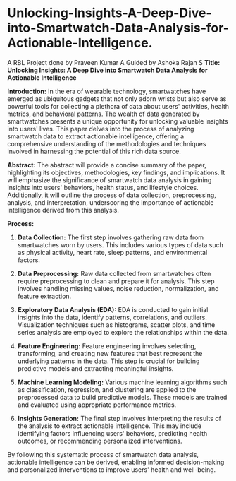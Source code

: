 # Unlocking-Insights-A-Deep-Dive-into-Smartwatch-Data-Analysis-for-Actionable-Intelligence.
A RBL Project done by Praveen Kumar A 
Guided by Ashoka Rajan S
**Title: Unlocking Insights: A Deep Dive into Smartwatch Data Analysis for Actionable Intelligence**

**Introduction:**
In the era of wearable technology, smartwatches have emerged as ubiquitous gadgets that not only adorn wrists but also serve as powerful tools for collecting a plethora of data about users' activities, health metrics, and behavioral patterns. The wealth of data generated by smartwatches presents a unique opportunity for unlocking valuable insights into users' lives. This paper delves into the process of analyzing smartwatch data to extract actionable intelligence, offering a comprehensive understanding of the methodologies and techniques involved in harnessing the potential of this rich data source.

**Abstract:**
The abstract will provide a concise summary of the paper, highlighting its objectives, methodologies, key findings, and implications. It will emphasize the significance of smartwatch data analysis in gaining insights into users' behaviors, health status, and lifestyle choices. Additionally, it will outline the process of data collection, preprocessing, analysis, and interpretation, underscoring the importance of actionable intelligence derived from this analysis.

**Process:**
1. **Data Collection:** The first step involves gathering raw data from smartwatches worn by users. This includes various types of data such as physical activity, heart rate, sleep patterns, and environmental factors.

2. **Data Preprocessing:** Raw data collected from smartwatches often require preprocessing to clean and prepare it for analysis. This step involves handling missing values, noise reduction, normalization, and feature extraction.

3. **Exploratory Data Analysis (EDA):** EDA is conducted to gain initial insights into the data, identify patterns, correlations, and outliers. Visualization techniques such as histograms, scatter plots, and time series analysis are employed to explore the relationships within the data.

4. **Feature Engineering:** Feature engineering involves selecting, transforming, and creating new features that best represent the underlying patterns in the data. This step is crucial for building predictive models and extracting meaningful insights.

5. **Machine Learning Modeling:** Various machine learning algorithms such as classification, regression, and clustering are applied to the preprocessed data to build predictive models. These models are trained and evaluated using appropriate performance metrics.

6. **Insights Generation:** The final step involves interpreting the results of the analysis to extract actionable intelligence. This may include identifying factors influencing users' behaviors, predicting health outcomes, or recommending personalized interventions.

By following this systematic process of smartwatch data analysis, actionable intelligence can be derived, enabling informed decision-making and personalized interventions to improve users' health and well-being.
